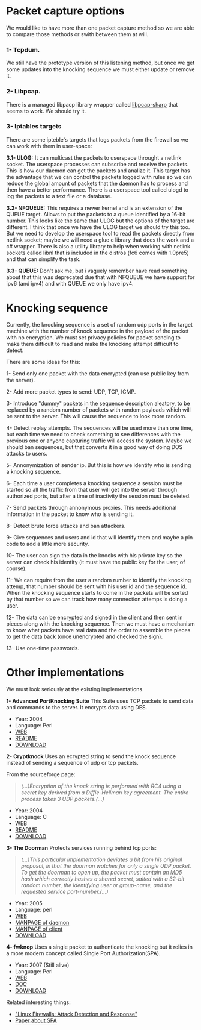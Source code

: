 # Packet capture options #

We would like to have more than one packet capture method so we are able to compare those methods or swith between them at will.

### 1- Tcpdum. ###
We still have the prototype version of this listening method, but once we get some updates into the knocking sequence we must either update or remove it.

### 2- Libpcap. ###
There is a managed libpacp library wrapper called [libpcap-sharp](http://www.chrishowie.com/pcap-sharp/) that seems to work. We should try it.

### 3- Iptables targets ###
There are some ipteble's targets that logs packets from the firewall so we can work with them in user-space:

**3.1- ULOG:**
It can multicast the packets to userspace throught a netlink socket. The userspace processes can subscribe and receive the packets. This is how our daemon can get the packets and analize it.
This target has the advantage that we can control the packets logged with rules so we can reduce the global amount of packets that the daemon has to process and then have a better performance.
There is a userspace tool called ulogd to log the packets to a text file or a database.

**3.2- NFQUEUE:**
This requires a newer kernel and is an extension of the QUEUE target. Allows to put the packets to a queue identified by a 16-bit number. This looks like the same that ULOG but the options of the target are different.
I think that once we have the ULOG target we should try this too. But we need to develop the userspace tool to read the packets directly from netlink socket; maybe we will need a glue c library that does the work and a c# wrapper.
There is also a utility library to help when working with netlink sockets called libnl that is included in the distros (fc6 comes with 1.0pre5) and that can simplify the task.

**3.3- QUEUE:**
Don't ask me, but i vaguely remember have read something about that this was deprecated due that with NFQUEUE we have support for ipv6 (and ipv4) and with QUEUE we only have ipv4.



# Knocking sequence #

Currently, the knocking sequence is a set of random udp ports in the target machine with the number of knock sequence in the payload of the packet with no encryption.
We must set privacy policies for packet sending to make them difficult to read and make the knocking attempt difficult to detect.

There are some ideas for this:

1- Send only one packet with the data encrypted (can use public key from the server).

2- Add more packet types to send: UDP, TCP, ICMP.

3- Introduce "dummy" packets in the sequence description aleatory, to be replaced by a random number of packets with random payloads which will be sent to the server. This will cause the sequence to look more random.

4- Detect replay attempts. The sequences will be used more than one time, but each time we need to check something to see differences with the previous one or anyone capturing traffic will access the system.
Maybe we should ban sequences, but that converts it in a good way of doing DOS attacks to users.

5- Annonymization of sender ip. But this is how we identify who is sending a knocking sequence.

6- Each time a user completes a knocking sequence a session must be started so all the traffic from that user will get into the server through authorized ports, but after a time of inactivity the session must be deleted.

7- Send packets through annonymous proxies. This needs additional information in the packet to know who is sending it.

8- Detect brute force attacks and ban attackers.

9- Give sequences and users and id that will identify them and maybe a pin code to add a little more security.

10- The user can sign the data in the knocks with his private key so the server can check his identity (it must have the public key for the user, of course).

11- We can require from the user a random rumber to identify the knocking attemp, that number should be sent with his user id and the sequence id. When the knocking sequence starts to come in the packets will be sorted by that number so we can track how many connection attemps is doing a user.

12- The data can be encrypted and signed in the client and then sent in pieces along with the knocking sequence. Then we must have a mechanism to know what packets have real data and the order to assemble the pieces to get the data back (once unencrypted and checked the sign).

13- Use one-time passwords.

# Other implementations #

We must look seriously at the existing implementations.

**1- Advanced PortKnocking Suite**
This Suite uses TCP packets to send data and commands to the server. It encrypts data using DES.
  * Year: 2004
  * Language: Perl
  * [WEB](http://www.iv2-technologies.com/~rbidou/)
  * [README](http://www.iv2-technologies.com/~rbidou/apk.README.html)
  * [DOWNLOAD](http://www.iv2-technologies.com/~rbidou/apk-1.0.tar.gz)

**2- Cryptknock**
Uses an ecrypted string to send the knock sequence instead of sending a sequence of udp or tcp packets.

From the sourceforge page:
> _(...)Encryption of the knock string is performed with RC4 using a secret key
> derived from a Diffie-Hellman key agreement.  The entire process takes
> 3 UDP packets.(...)_
  * Year: 2004
  * Language: C
  * [WEB](http://cryptknock.sourceforge.net/)
  * [README](http://cryptknock.sourceforge.net/README.txt)
  * [DOWNLOAD](http://cryptknock.sourceforge.net/cryptknock-1.0.1.tar.gz)

**3- The Doorman**
Protects services running behind tcp ports:

> _(...)This particular implementation deviates a bit from his original proposal, in
> that the doorman watches for only a single UDP packet.   To get the doorman to open
> up, the packet must contain an MD5 hash which correctly hashes a shared secret,
> salted with a 32-bit random number, the identifying user or group-name, and the
> requested service port-number.(...)_
  * Year: 2005
  * Language: perl
  * [WEB](http://doorman.sourceforge.net/)
  * [MANPAGE of daemon](http://doorman.sourceforge.net/doormand_8.html)
  * [MANPAGE of client](http://doorman.sourceforge.net/knock_1.html)
  * [DOWNLOAD](http://sourceforge.net/project/showfiles.php?group_id=92394&release_id=257407)

**4- fwknop**
Uses a single packet to authenticate the knocking but it relies in a more modern concept called Single Port Authorization(SPA).

  * Year: 2007 (Still alive)
  * Language: Perl
  * [WEB](http://www.cipherdyne.org/fwknop/)
  * [DOC](http://www.cipherdyne.org/fwknop/docs/)
  * [DOWNLOAD](http://www.cipherdyne.org/fwknop/download/)

Related interesting things:
  * ["Linux Firewalls: Attack Detection and Response"](http://www.cipherdyne.org/blog/2006/11/book-announcement-linux-firewalls-attack-detection-and-response.html)
  * [Paper about SPA](http://www.cipherdyne.org/fwknop/docs/SPA.html)